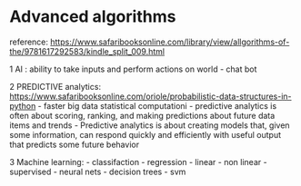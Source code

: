 # Advanced algorithms 

reference:
https://www.safaribooksonline.com/library/view/allgorithms-of-the/9781617292583/kindle_split_009.html

1  AI : ability to take inputs and perform actions on world
	- chat bot

2  PREDICTIVE analytics: https://www.safaribooksonline.com/oriole/probabilistic-data-structures-in-python
	- faster big data statistical computationi
	- predictive analytics is often about scoring, ranking, and making predictions about future data items and trends
	- Predictive analytics is about creating models that, given some information, can respond quickly and efficiently with useful output that predicts some future behavior

3  Machine learning:
	- classifaction
	- regression
		- linear 
		- non linear
	- supervised
		- neural nets
		- decision trees
		- svm
